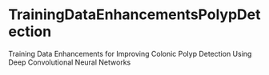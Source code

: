 # TrainingDataEnhancementsPolypDetection
Training Data Enhancements for Improving Colonic Polyp Detection Using Deep Convolutional Neural Networks
